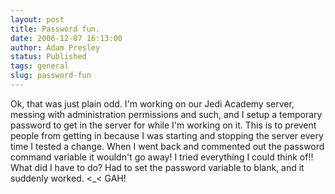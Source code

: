 ```yaml
---
layout: post
title: Password fun.
date: 2006-12-07 16:13:00
author: Adam Presley
status: Published
tags: general
slug: password-fun
---
```


Ok, that was just plain odd. I'm working on our Jedi Academy server,
messing with administration permissions and such, and I setup a
temporary password to get in the server for while I'm working on it.
This is to prevent people from getting in because I was starting and
stopping the server every time I tested a change. When I went back and
commented out the password command variable it wouldn't go away! I tried
everything I could think of!! What did I have to do? Had to set the
password variable to blank, and it suddenly worked. <_< GAH!
